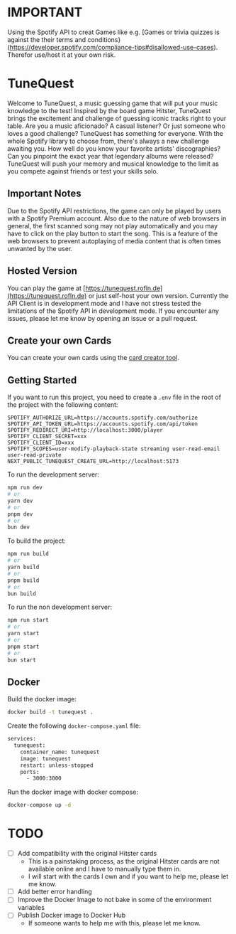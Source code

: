# IMPORTANT
Using the Spotify API to creat Games like e.g. [Games or trivia quizzes is against the their terms and conditions}(https://developer.spotify.com/compliance-tips#disallowed-use-cases). Therefor use/host it at your own risk.

# TuneQuest

Welcome to TuneQuest, a music guessing game that will put your music knowledge to the test! 
Inspired by the board game Hitster, TuneQuest brings the excitement and challenge of guessing iconic tracks right to your table.
Are you a music aficionado? A casual listener? Or just someone who loves a good challenge? TuneQuest has something for everyone. 
With the whole Spotify library to choose from, there's always a new challenge awaiting you.
How well do you know your favorite artists' discographies? 
Can you pinpoint the exact year that legendary albums were released? 
TuneQuest will push your memory and musical knowledge to the limit as you compete against friends or test your skills solo.

## Important Notes

Due to the Spotify API restrictions, the game can only be played by users with a Spotify Premium account.
Also due to the nature of web browsers in general, the first scanned song may not play automatically and you may have to click on the play button to start the song.
This is a feature of the web browsers to prevent autoplaying of media content that is often times unwanted by the user.

## Hosted Version

You can play the game at [https://tunequest.rofln.de](https://tunequest.rofln.de) or just self-host your own version.
Currently the API Client is in development mode and I have not stress tested the limitations of the Spotify API in development mode.
If you encounter any issues, please let me know by opening an issue or a pull request.

## Create your own Cards
You can create your own cards using the [card creator tool](https://github.com/effem/tunequest-card-creator).

## Getting Started

If you want to run this project, you need to create a `.env` file in the root of the project with the following content:

```env
SPOTIFY_AUTHORIZE_URL=https://accounts.spotify.com/authorize
SPOTIFY_API_TOKEN_URL=https://accounts.spotify.com/api/token
SPOTIFY_REDIRECT_URI=http://localhost:3000/player
SPOTIFY_CLIENT_SECRET=xxx
SPOTIFY_CLIENT_ID=xxx
SPOTIFY_SCOPES=user-modify-playback-state streaming user-read-email user-read-private
NEXT_PUBLIC_TUNEQUEST_CREATE_URL=http://localhost:5173
```

To run the development server:

```bash
npm run dev
# or
yarn dev
# or
pnpm dev
# or
bun dev
```

To build the project:

```bash
npm run build
# or
yarn build
# or
pnpm build
# or
bun build
```

To run the non development server:

```bash
npm run start
# or
yarn start
# or
pnpm start
# or
bun start
```

## Docker

Build the docker image:
```bash
docker build -t tunequest .
```

Create the following `docker-compose.yaml` file:
```dockerfile
services:
  tunequest:
    container_name: tunequest
    image: tunequest
    restart: unless-stopped
    ports:
      - 3000:3000
```

Run the docker image with docker compose:
```bash
docker-compose up -d
```

# TODO
- [ ] Add compatibility with the original Hitster cards
  - This is a painstaking process, as the original Hitster cards are not available online and I have to manually type them in.
  - I will start with the cards I own and if you want to help me, please let me know.
- [ ] Add better error handling
- [ ] Improve the Docker Image to not bake in some of the environment variables
- [ ] Publish Docker image to Docker Hub
  - If someone wants to help me with this, please let me know.
